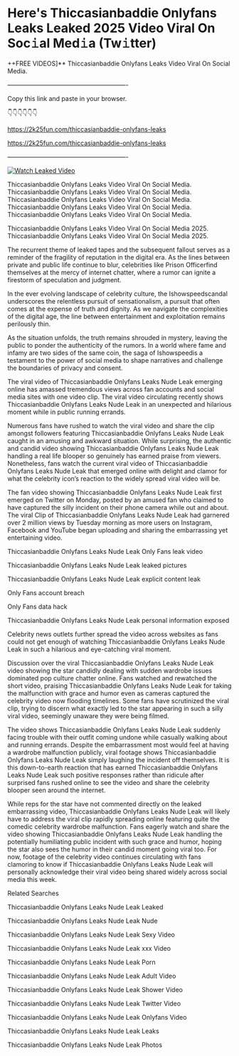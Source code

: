 # Here's Thiccasianbaddie Onlyfans Leaks Leaked 2025 Video Viral On Soc𝚒al Med𝚒a (Tw𝚒tter)

++FREE VIDEOS]** Thiccasianbaddie Onlyfans Leaks Video Viral On Social Media.

———————————————————-

Copy this link and paste in your browser.

👇👇👇👇👇👇

https://2k25fun.com/thiccasianbaddie-onlyfans-leaks

https://2k25fun.com/thiccasianbaddie-onlyfans-leaks

———————————————————-

[![Watch Leaked Video](https://miro.medium.com/v2/resize:fit:828/format:webp/1*cilzJN44JGOrTw9NJCrNHA.gif "Watch Leaked Video")](https://2k25fun.com/thiccasianbaddie-onlyfans-leaks)

Thiccasianbaddie Onlyfans Leaks Video Viral On Social Media. Thiccasianbaddie Onlyfans Leaks Video Viral On Social Media. Thiccasianbaddie Onlyfans Leaks Video Viral On Social Media. Thiccasianbaddie Onlyfans Leaks Video Viral On Social Media. Thiccasianbaddie Onlyfans Leaks Video Viral On Social Media.

Thiccasianbaddie Onlyfans Leaks Video Viral On Social Media 2025. Thiccasianbaddie Onlyfans Leaks Video Viral On Social Media 2025.

The recurrent theme of leaked tapes and the subsequent fallout serves as a reminder of the fragility of reputation in the digital era. As the lines between private and public life continue to blur, celebrities like Prison Officerfind themselves at the mercy of internet chatter, where a rumor can ignite a firestorm of speculation and judgment.

In the ever evolving landscape of celebrity culture, the Ishowspeedscandal underscores the relentless pursuit of sensationalism, a pursuit that often comes at the expense of truth and dignity. As we navigate the complexities of the digital age, the line between entertainment and exploitation remains perilously thin.

As the situation unfolds, the truth remains shrouded in mystery, leaving the public to ponder the authenticity of the rumors. In a world where fame and infamy are two sides of the same coin, the saga of Ishowspeedis a testament to the power of social media to shape narratives and challenge the boundaries of privacy and consent.

The viral video of Thiccasianbaddie Onlyfans Leaks Nude Leak emerging online has amassed tremendous views across fan accounts and social media sites with one video clip. The viral video circulating recently shows Thiccasianbaddie Onlyfans Leaks Nude Leak in an unexpected and hilarious moment while in public running errands.

Numerous fans have rushed to watch the viral video and share the clip amongst followers featuring Thiccasianbaddie Onlyfans Leaks Nude Leak caught in an amusing and awkward situation. While surprising, the authentic and candid video showing Thiccasianbaddie Onlyfans Leaks Nude Leak handling a real life blooper so genuinely has earned praise from viewers. Nonetheless, fans watch the current viral video of Thiccasianbaddie Onlyfans Leaks Nude Leak that emerged online with delight and clamor for what the celebrity icon’s reaction to the widely spread viral video will be.

The fan video showing Thiccasianbaddie Onlyfans Leaks Nude Leak first emerged on Twitter on Monday, posted by an amused fan who claimed to have captured the silly incident on their phone camera while out and about. The viral Clip of Thiccasianbaddie Onlyfans Leaks Nude Leak had garnered over 2 million views by Tuesday morning as more users on Instagram, Facebook and YouTube began uploading and sharing the embarrassing yet entertaining video.

Thiccasianbaddie Onlyfans Leaks Nude Leak Only Fans leak video

Thiccasianbaddie Onlyfans Leaks Nude Leak leaked pictures

Thiccasianbaddie Onlyfans Leaks Nude Leak explicit content leak

Only Fans account breach

Only Fans data hack

Thiccasianbaddie Onlyfans Leaks Nude Leak personal information exposed

Celebrity news outlets further spread the video across websites as fans could not get enough of watching Thiccasianbaddie Onlyfans Leaks Nude Leak in such a hilarious and eye-catching viral moment.

Discussion over the viral Thiccasianbaddie Onlyfans Leaks Nude Leak video showing the star candidly dealing with sudden wardrobe issues dominated pop culture chatter online. Fans watched and rewatched the short video, praising Thiccasianbaddie Onlyfans Leaks Nude Leak for taking the malfunction with grace and humor even as cameras captured the celebrity video now flooding timelines. Some fans have scrutinized the viral clip, trying to discern what exactly led to the star appearing in such a silly viral video, seemingly unaware they were being filmed.

The video shows Thiccasianbaddie Onlyfans Leaks Nude Leak suddenly facing trouble with their outfit coming undone while casually walking about and running errands. Despite the embarrassment most would feel at having a wardrobe malfunction publicly, viral footage shows Thiccasianbaddie Onlyfans Leaks Nude Leak simply laughing the incident off themselves. It is this down-to-earth reaction that has earned Thiccasianbaddie Onlyfans Leaks Nude Leak such positive responses rather than ridicule after surprised fans rushed online to see the video and share the celebrity blooper seen around the internet.

While reps for the star have not commented directly on the leaked embarrassing video, Thiccasianbaddie Onlyfans Leaks Nude Leak will likely have to address the viral clip rapidly spreading online featuring quite the comedic celebrity wardrobe malfunction. Fans eagerly watch and share the video showing Thiccasianbaddie Onlyfans Leaks Nude Leak handling the potentially humiliating public incident with such grace and humor, hoping the star also sees the humor in their candid moment going viral too. For now, footage of the celebrity video continues circulating with fans clamoring to know if Thiccasianbaddie Onlyfans Leaks Nude Leak will personally acknowledge their viral video being shared widely across social media this week.

Related Searches

Thiccasianbaddie Onlyfans Leaks Nude Leak Leaked

Thiccasianbaddie Onlyfans Leaks Nude Leak Nude

Thiccasianbaddie Onlyfans Leaks Nude Leak Sexy Video

Thiccasianbaddie Onlyfans Leaks Nude Leak xxx Video

Thiccasianbaddie Onlyfans Leaks Nude Leak Porn

Thiccasianbaddie Onlyfans Leaks Nude Leak Adult Video

Thiccasianbaddie Onlyfans Leaks Nude Leak Shower Video

Thiccasianbaddie Onlyfans Leaks Nude Leak Twitter Video

Thiccasianbaddie Onlyfans Leaks Nude Leak Onlyfans Video

Thiccasianbaddie Onlyfans Leaks Nude Leak Leaks

Thiccasianbaddie Onlyfans Leaks Nude Leak Photos